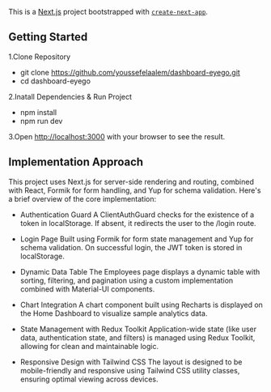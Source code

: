 This is a [Next.js](https://nextjs.org) project bootstrapped with [`create-next-app`](https://nextjs.org/docs/app/api-reference/cli/create-next-app).

## Getting Started
1.Clone Repository

- git clone https://github.com/youssefelaalem/dashboard-eyego.git
- cd dashboard-eyego

2.Inatall Dependencies & Run Project 

- npm install
- npm run dev


3.Open [http://localhost:3000](http://localhost:3000) with your browser to see the result.


## Implementation Approach

This project uses Next.js for server-side rendering and routing, combined with React, Formik for form handling, and Yup for schema validation. Here's a brief overview of the core implementation:

- Authentication Guard
A ClientAuthGuard checks for the existence of a token in localStorage. If absent, it redirects the user to the /login route.

- Login Page
Built using Formik for form state management and Yup for schema validation. On successful login, the JWT token is stored in localStorage.

- Dynamic Data Table
The Employees page displays a dynamic table with sorting, filtering, and pagination using a custom implementation combined with Material-UI components.

- Chart Integration
A chart component built using Recharts is displayed on the Home Dashboard to visualize sample analytics data.

- State Management with Redux Toolkit
Application-wide state (like user data, authentication state, and filters) is managed using Redux Toolkit, allowing for clean and maintainable logic.

- Responsive Design with Tailwind CSS
The layout is designed to be mobile-friendly and responsive using Tailwind CSS utility classes, ensuring optimal viewing across devices.